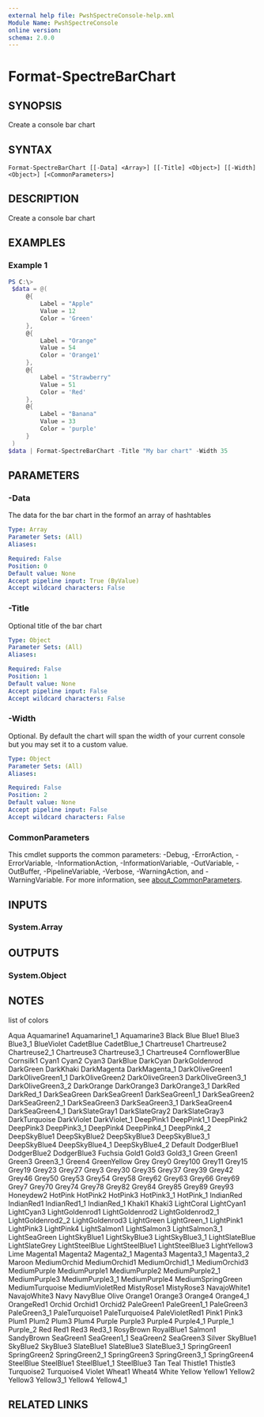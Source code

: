 ```yaml
---
external help file: PwshSpectreConsole-help.xml
Module Name: PwshSpectreConsole
online version:
schema: 2.0.0
---
```


# Format-SpectreBarChart

## SYNOPSIS
Create a console bar chart

## SYNTAX

```
Format-SpectreBarChart [[-Data] <Array>] [[-Title] <Object>] [[-Width] <Object>] [<CommonParameters>]
```

## DESCRIPTION
Create a console bar chart

## EXAMPLES

### Example 1
```powershell
PS C:\>
 $data = @(
     @{
         Label = "Apple"
         Value = 12
         Color = 'Green'
     },
     @{
         Label = "Orange"
         Value = 54
         Color = 'Orange1'
     },
     @{
         Label = "Strawberry"
         Value = 51
         Color = 'Red'
     },
     @{
         Label = "Banana"
         Value = 33
         Color = 'purple'
     }
 )
$data | Format-SpectreBarChart -Title "My bar chart" -Width 35
```

## PARAMETERS

### -Data
The data for the bar chart in the formof an array of hashtables


```yaml
Type: Array
Parameter Sets: (All)
Aliases:

Required: False
Position: 0
Default value: None
Accept pipeline input: True (ByValue)
Accept wildcard characters: False
```

### -Title
Optional title of the bar chart


```yaml
Type: Object
Parameter Sets: (All)
Aliases:

Required: False
Position: 1
Default value: None
Accept pipeline input: False
Accept wildcard characters: False
```

### -Width
Optional.
By default the chart will span the width of your current console but you may set it to a custom value.

```yaml
Type: Object
Parameter Sets: (All)
Aliases:

Required: False
Position: 2
Default value: None
Accept pipeline input: False
Accept wildcard characters: False
```

### CommonParameters
This cmdlet supports the common parameters: -Debug, -ErrorAction, -ErrorVariable, -InformationAction, -InformationVariable, -OutVariable, -OutBuffer, -PipelineVariable, -Verbose, -WarningAction, and -WarningVariable. For more information, see [about_CommonParameters](http://go.microsoft.com/fwlink/?LinkID=113216).

## INPUTS

### System.Array

## OUTPUTS

### System.Object
## NOTES
 list of colors
 
Aqua
Aquamarine1
Aquamarine1_1
Aquamarine3
Black
Blue
Blue1
Blue3
Blue3_1
BlueViolet
CadetBlue
CadetBlue_1
Chartreuse1
Chartreuse2
Chartreuse2_1
Chartreuse3
Chartreuse3_1
Chartreuse4
CornflowerBlue
Cornsilk1
Cyan1
Cyan2
Cyan3
DarkBlue
DarkCyan
DarkGoldenrod
DarkGreen
DarkKhaki
DarkMagenta
DarkMagenta_1
DarkOliveGreen1
DarkOliveGreen1_1
DarkOliveGreen2
DarkOliveGreen3
DarkOliveGreen3_1
DarkOliveGreen3_2
DarkOrange
DarkOrange3
DarkOrange3_1
DarkRed
DarkRed_1
DarkSeaGreen
DarkSeaGreen1
DarkSeaGreen1_1
DarkSeaGreen2
DarkSeaGreen2_1
DarkSeaGreen3
DarkSeaGreen3_1
DarkSeaGreen4
DarkSeaGreen4_1
DarkSlateGray1
DarkSlateGray2
DarkSlateGray3
DarkTurquoise
DarkViolet
DarkViolet_1
DeepPink1
DeepPink1_1
DeepPink2
DeepPink3
DeepPink3_1
DeepPink4
DeepPink4_1
DeepPink4_2
DeepSkyBlue1
DeepSkyBlue2
DeepSkyBlue3
DeepSkyBlue3_1
DeepSkyBlue4
DeepSkyBlue4_1
DeepSkyBlue4_2
Default
DodgerBlue1
DodgerBlue2
DodgerBlue3
Fuchsia
Gold1
Gold3
Gold3_1
Green
Green1
Green3
Green3_1
Green4
GreenYellow
Grey
Grey0
Grey100
Grey11
Grey15
Grey19
Grey23
Grey27
Grey3
Grey30
Grey35
Grey37
Grey39
Grey42
Grey46
Grey50
Grey53
Grey54
Grey58
Grey62
Grey63
Grey66
Grey69
Grey7
Grey70
Grey74
Grey78
Grey82
Grey84
Grey85
Grey89
Grey93
Honeydew2
HotPink
HotPink2
HotPink3
HotPink3_1
HotPink_1
IndianRed
IndianRed1
IndianRed1_1
IndianRed_1
Khaki1
Khaki3
LightCoral
LightCyan1
LightCyan3
LightGoldenrod1
LightGoldenrod2
LightGoldenrod2_1
LightGoldenrod2_2
LightGoldenrod3
LightGreen
LightGreen_1
LightPink1
LightPink3
LightPink4
LightSalmon1
LightSalmon3
LightSalmon3_1
LightSeaGreen
LightSkyBlue1
LightSkyBlue3
LightSkyBlue3_1
LightSlateBlue
LightSlateGrey
LightSteelBlue
LightSteelBlue1
LightSteelBlue3
LightYellow3
Lime
Magenta1
Magenta2
Magenta2_1
Magenta3
Magenta3_1
Magenta3_2
Maroon
MediumOrchid
MediumOrchid1
MediumOrchid1_1
MediumOrchid3
MediumPurple
MediumPurple1
MediumPurple2
MediumPurple2_1
MediumPurple3
MediumPurple3_1
MediumPurple4
MediumSpringGreen
MediumTurquoise
MediumVioletRed
MistyRose1
MistyRose3
NavajoWhite1
NavajoWhite3
Navy
NavyBlue
Olive
Orange1
Orange3
Orange4
Orange4_1
OrangeRed1
Orchid
Orchid1
Orchid2
PaleGreen1
PaleGreen1_1
PaleGreen3
PaleGreen3_1
PaleTurquoise1
PaleTurquoise4
PaleVioletRed1
Pink1
Pink3
Plum1
Plum2
Plum3
Plum4
Purple
Purple3
Purple4
Purple4_1
Purple_1
Purple_2
Red
Red1
Red3
Red3_1
RosyBrown
RoyalBlue1
Salmon1
SandyBrown
SeaGreen1
SeaGreen1_1
SeaGreen2
SeaGreen3
Silver
SkyBlue1
SkyBlue2
SkyBlue3
SlateBlue1
SlateBlue3
SlateBlue3_1
SpringGreen1
SpringGreen2
SpringGreen2_1
SpringGreen3
SpringGreen3_1
SpringGreen4
SteelBlue
SteelBlue1
SteelBlue1_1
SteelBlue3
Tan
Teal
Thistle1
Thistle3
Turquoise2
Turquoise4
Violet
Wheat1
Wheat4
White
Yellow
Yellow1
Yellow2
Yellow3
Yellow3_1
Yellow4
Yellow4_1

## RELATED LINKS
